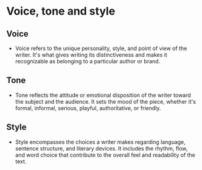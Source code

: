 # Voice, tone and style

## Voice
- Voice refers to the unique personality, style, and point of view of the writer. It's what gives writing its distinctiveness and makes it recognizable as belonging to a particular author or brand.

## Tone
- Tone reflects the attitude or emotional disposition of the writer toward the subject and the audience. It sets the mood of the piece, whether it's formal, informal, serious, playful, authoritative, or friendly.

## Style
- Style encompasses the choices a writer makes regarding language, sentence structure, and literary devices. It includes the rhythm, flow, and word choice that contribute to the overall feel and readability of the text.
